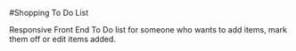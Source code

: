 #Shopping To Do List

Responsive Front End To Do list for someone who wants to add items, mark them off or edit items added.
